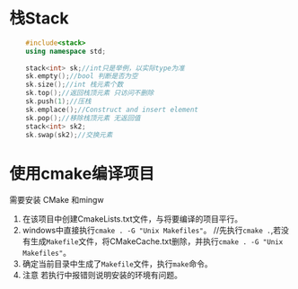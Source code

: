 # 栈Stack
```cpp
    #include<stack>
    using namespace std;
    
    stack<int> sk;//int只是举例，以实际type为准
    sk.empty();//bool 判断是否为空
    sk.size();//int 栈元素个数
    sk.top();//返回栈顶元素 只访问不删除
    sk.push(1);//压栈
    sk.emplace();//Construct and insert element
    sk.pop();//移除栈顶元素 无返回值
    stack<int> sk2;
    sk.swap(sk2);//交换元素
```

# 使用cmake编译项目
需要安装 CMake 和mingw
1. 在该项目中创建CmakeLists.txt文件，与将要编译的项目平行。
2. windows中直接执行`cmake . -G "Unix Makefiles"`。 //先执行`cmake .`,若没有生成`Makefile`文件，将CMakeCache.txt删除，并执行`cmake . -G "Unix Makefiles"`。 
3. 确定当前目录中生成了`Makefile`文件，执行`make`命令。
4. 注意 若执行中报错则说明安装的环境有问题。
